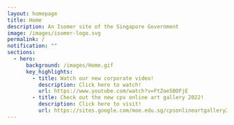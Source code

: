 ```yaml
---
layout: homepage
title: Home
description: An Isomer site of the Singapore Government
image: /images/isomer-logo.svg
permalink: /
notification: ""
sections:
  - hero:
      background: /images/Home.gif
      key_highlights:
        - title: Watch our new corporate video!
          description: Click here to watch!
          url: https://www.youtube.com/watch?v=FtZoe5BOFjE
        - title: Check out the new cps online art gallery 2022!
          description: Click here to visit!
          url: https://sites.google.com/moe.edu.sg/cpsonlineartgallery2022/home
---
```

